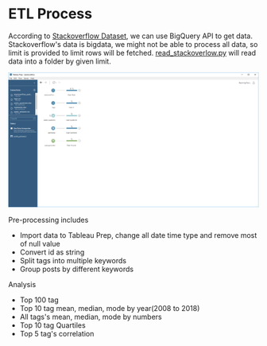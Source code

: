 # ETL Process

According to [Stackoverflow Dataset](https://www.kaggle.com/stackoverflow/stackoverflow), we can use BigQuery API to get data. Stackoverflow's data is bigdata, we might not be able to process all data, so limit is provided to limit rows will be fetched. [read_stackoverlow.py](./read_stackoverflow.py) will read data into a folder by given limit.

![stackoverflow ETL process](./stackoverflow.png "stackoverflow.tfl")

Pre-processing includes

* Import data to Tableau Prep, change all date time type and remove most of null value
* Convert id as string
* Split tags into multiple keywords
* Group posts by different keywords

Analysis

* Top 100 tag
* Top 10 tag mean, median, mode by year(2008 to 2018)
* All tags's mean, median, mode by numbers
* Top 10 tag Quartiles
* Top 5 tag's correlation
